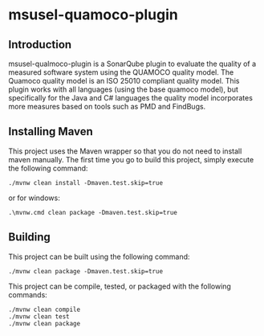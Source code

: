 # msusel-quamoco-plugin

## Introduction
msusel-qualmoco-plugin is a SonarQube plugin to evaluate the quality of a measured software system using the QUAMOCO quality model.
The Quamoco quality model is an ISO 25010 compliant quality model.
This plugin works with all languages (using the base quamoco model), but specifically for the Java and C# languages the quality model
incorporates more measures based on tools such as PMD and FindBugs.

## Installing Maven

This project uses the Maven wrapper so that you do not need to install maven manually.
The first time you go to build this project, simply execute the following command:

```
./mvnw clean install -Dmaven.test.skip=true
```
or for windows:
```
.\mvnw.cmd clean package -Dmaven.test.skip=true
```

## Building

This project can be built using the following command:

```
./mvnw clean package -Dmaven.test.skip=true
```

This project can be compile, tested, or packaged with the following commands:

```
./mvnw clean compile
./mvnw clean test
./mvnw clean package
```